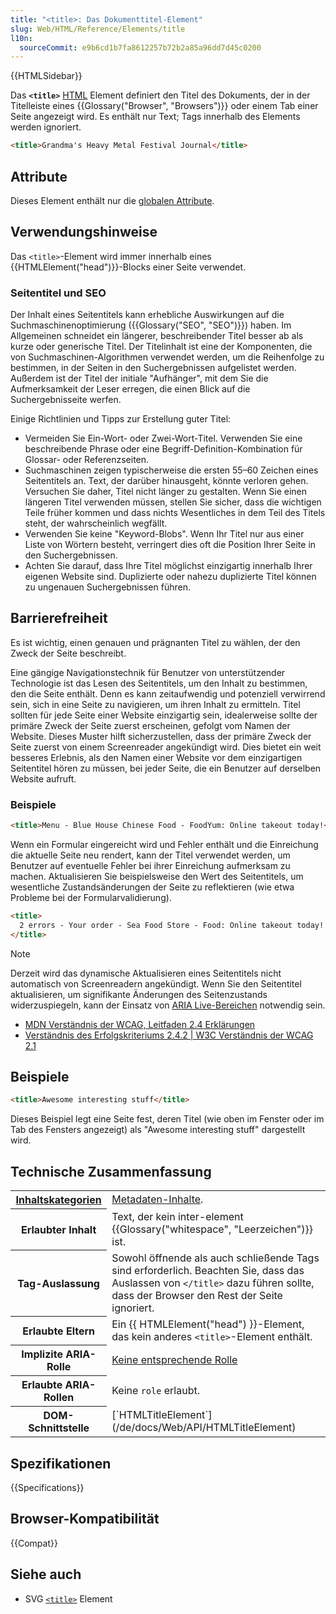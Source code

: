 ```yaml
---
title: "<title>: Das Dokumenttitel-Element"
slug: Web/HTML/Reference/Elements/title
l10n:
  sourceCommit: e9b6cd1b7fa8612257b72b2a85a96dd7d45c0200
---
```


{{HTMLSidebar}}

Das **`<title>`** [HTML](/de/docs/Web/HTML) Element definiert den Titel des Dokuments, der in der Titelleiste eines {{Glossary("Browser", "Browsers")}} oder einem Tab einer Seite angezeigt wird. Es enthält nur Text; Tags innerhalb des Elements werden ignoriert.

```html
<title>Grandma's Heavy Metal Festival Journal</title>
```

## Attribute

Dieses Element enthält nur die [globalen Attribute](/de/docs/Web/HTML/Reference/Global_attributes).

## Verwendungshinweise

Das `<title>`-Element wird immer innerhalb eines {{HTMLElement("head")}}-Blocks einer Seite verwendet.

### Seitentitel und SEO

Der Inhalt eines Seitentitels kann erhebliche Auswirkungen auf die Suchmaschinenoptimierung ({{Glossary("SEO", "SEO")}}) haben. Im Allgemeinen schneidet ein längerer, beschreibender Titel besser ab als kurze oder generische Titel. Der Titelinhalt ist eine der Komponenten, die von Suchmaschinen-Algorithmen verwendet werden, um die Reihenfolge zu bestimmen, in der Seiten in den Suchergebnissen aufgelistet werden. Außerdem ist der Titel der initiale "Aufhänger", mit dem Sie die Aufmerksamkeit der Leser erregen, die einen Blick auf die Suchergebnisseite werfen.

Einige Richtlinien und Tipps zur Erstellung guter Titel:

- Vermeiden Sie Ein-Wort- oder Zwei-Wort-Titel. Verwenden Sie eine beschreibende Phrase oder eine Begriff-Definition-Kombination für Glossar- oder Referenzseiten.
- Suchmaschinen zeigen typischerweise die ersten 55–60 Zeichen eines Seitentitels an. Text, der darüber hinausgeht, könnte verloren gehen. Versuchen Sie daher, Titel nicht länger zu gestalten. Wenn Sie einen längeren Titel verwenden müssen, stellen Sie sicher, dass die wichtigen Teile früher kommen und dass nichts Wesentliches in dem Teil des Titels steht, der wahrscheinlich wegfällt.
- Verwenden Sie keine "Keyword-Blobs". Wenn Ihr Titel nur aus einer Liste von Wörtern besteht, verringert dies oft die Position Ihrer Seite in den Suchergebnissen.
- Achten Sie darauf, dass Ihre Titel möglichst einzigartig innerhalb Ihrer eigenen Website sind. Duplizierte oder nahezu duplizierte Titel können zu ungenauen Suchergebnissen führen.

## Barrierefreiheit

Es ist wichtig, einen genauen und prägnanten Titel zu wählen, der den Zweck der Seite beschreibt.

Eine gängige Navigationstechnik für Benutzer von unterstützender Technologie ist das Lesen des Seitentitels, um den Inhalt zu bestimmen, den die Seite enthält. Denn es kann zeitaufwendig und potenziell verwirrend sein, sich in eine Seite zu navigieren, um ihren Inhalt zu ermitteln. Titel sollten für jede Seite einer Website einzigartig sein, idealerweise sollte der primäre Zweck der Seite zuerst erscheinen, gefolgt vom Namen der Website. Dieses Muster hilft sicherzustellen, dass der primäre Zweck der Seite zuerst von einem Screenreader angekündigt wird. Dies bietet ein weit besseres Erlebnis, als den Namen einer Website vor dem einzigartigen Seitentitel hören zu müssen, bei jeder Seite, die ein Benutzer auf derselben Website aufruft.

### Beispiele

```html
<title>Menu - Blue House Chinese Food - FoodYum: Online takeout today!</title>
```

Wenn ein Formular eingereicht wird und Fehler enthält und die Einreichung die aktuelle Seite neu rendert, kann der Titel verwendet werden, um Benutzer auf eventuelle Fehler bei ihrer Einreichung aufmerksam zu machen. Aktualisieren Sie beispielsweise den Wert des Seitentitels, um wesentliche Zustandsänderungen der Seite zu reflektieren (wie etwa Probleme bei der Formularvalidierung).

```html
<title>
  2 errors - Your order - Sea Food Store - Food: Online takeout today!
</title>
```

> [!NOTE]
> Derzeit wird das dynamische Aktualisieren eines Seitentitels nicht automatisch von Screenreadern angekündigt. Wenn Sie den Seitentitel aktualisieren, um signifikante Änderungen des Seitenzustands widerzuspiegeln, kann der Einsatz von [ARIA Live-Bereichen](/de/docs/Web/Accessibility/ARIA/Guides/Live_regions) notwendig sein.

- [MDN Verständnis der WCAG, Leitfaden 2.4 Erklärungen](/de/docs/Web/Accessibility/Guides/Understanding_WCAG/Operable#guideline_2.4_—_navigable_provide_ways_to_help_users_navigate_find_content_and_determine_where_they_are)
- [Verständnis des Erfolgskriteriums 2.4.2 | W3C Verständnis der WCAG 2.1](https://www.w3.org/WAI/WCAG21/Understanding/page-titled.html)

## Beispiele

```html
<title>Awesome interesting stuff</title>
```

Dieses Beispiel legt eine Seite fest, deren Titel (wie oben im Fenster oder im Tab des Fensters angezeigt) als "Awesome interesting stuff" dargestellt wird.

## Technische Zusammenfassung

<table class="properties">
  <tbody>
    <tr>
      <th scope="row">
        <a href="/de/docs/Web/HTML/Guides/Content_categories"
          >Inhaltskategorien</a
        >
      </th>
      <td>
        <a href="/de/docs/Web/HTML/Guides/Content_categories#metadata_content"
          >Metadaten-Inhalte</a
        >.
      </td>
    </tr>
    <tr>
      <th scope="row">Erlaubter Inhalt</th>
      <td>
        Text, der kein inter-element {{Glossary("whitespace", "Leerzeichen")}}
        ist.
      </td>
    </tr>
    <tr>
      <th scope="row">Tag-Auslassung</th>
      <td>
        Sowohl öffnende als auch schließende Tags sind erforderlich. Beachten Sie,
        dass das Auslassen von
        <code>&#x3C;/title></code> dazu führen sollte, dass der Browser den Rest
        der Seite ignoriert.
      </td>
    </tr>
    <tr>
      <th scope="row">Erlaubte Eltern</th>
      <td>
        Ein {{ HTMLElement("head") }}-Element, das kein anderes
        <code>&lt;title&gt;</code>-Element enthält.
      </td>
    </tr>
    <tr>
      <th scope="row">Implizite ARIA-Rolle</th>
      <td>
        <a href="https://www.w3.org/TR/html-aria/#dfn-no-corresponding-role"
          >Keine entsprechende Rolle</a
        >
      </td>
    </tr>
    <tr>
      <th scope="row">Erlaubte ARIA-Rollen</th>
      <td>Keine <code>role</code> erlaubt.</td>
    </tr>
    <tr>
      <th scope="row">DOM-Schnittstelle</th>
      <td>[`HTMLTitleElement`](/de/docs/Web/API/HTMLTitleElement)</td>
    </tr>
  </tbody>
</table>

## Spezifikationen

{{Specifications}}

## Browser-Kompatibilität

{{Compat}}

## Siehe auch

- SVG [`<title>`](/de/docs/Web/SVG/Reference/Element/title) Element
